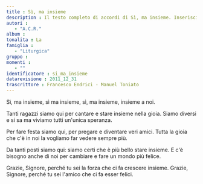 ```yaml
--- 
title : Sì, ma insieme
description : Il testo completo di accordi di Sì, ma insieme. Inseriscila nel tuo canzoniere!
autori : 
   - "A.C.R."
album : 
tonalita : La
famiglia : 
   - "Liturgica"
gruppo : 
momenti : 
   - ""
identificatore : si_ma_insieme
datarevisione : 2011_12_31
trascrittore : Francesco Endrici - Manuel Toniato
--- 
```




Sì, ma insieme, sì ma insieme,
sì, ma insieme,  insieme a noi. 


Tanti ragazzi siamo qui
per cantare e stare insieme nella gioia.
Siamo diversi e si sa
ma viviamo tutti un'unica speranza.


Per fare festa siamo qui,
per pregare e diventare veri amici.
Tutta la gioia che c'è in noi
la vogliamo far vedere sempre più.


Da tanti posti siamo qui:
siamo certi che è più bello stare insieme.
E c'è bisogno anche di noi
per cambiare e fare un mondo più felice.


Grazie, Signore, perché tu
sei la forza che ci fa crescere insieme.
Grazie, Signore, perché tu
sei l'amico che ci fa esser felici.


